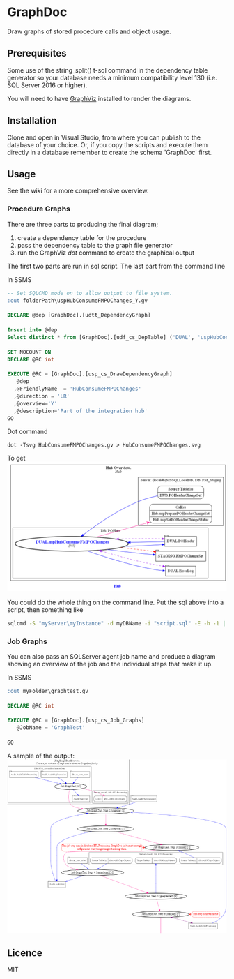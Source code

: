# GraphDoc
Draw graphs of stored procedure calls and object usage.

## Prerequisites
Some use of the string_split() t-sql command in the dependency table generator so your database needs 
a minimum compatibility level 130 (i.e. SQL Server 2016 or higher).

You will need to have [GraphViz](https://www.graphviz.org) installed to render the diagrams.

## Installation
Clone and open in Visual Studio, from where you can publish to the database of your choice. Or, if you copy the scripts and execute them directly in a database remember to create the schema 'GraphDoc' first.

## Usage
See the wiki for a more comprehensive overview.
### Procedure Graphs
There are three parts to producing the final diagram; 
1. create a dependency table for the procedure
2. pass the dependency table to the graph file generator
3. run the GraphViz *dot* command to create the graphical output

The first two parts are run in sql script. The last part from the command line

In SSMS 
```sql
-- Set SQLCMD mode on to allow output to file system.
:out folderPath\uspHubConsumeFMPOChanges_Y.gv 

DECLARE @dep [GraphDoc].[udtt_DependencyGraph]

Insert into @dep
Select distinct * from [GraphDoc].[udf_cs_DepTable] ('DUAL', 'uspHubConsumeFMPOChanges')

SET NOCOUNT ON
DECLARE @RC int

EXECUTE @RC = [GraphDoc].[usp_cs_DrawDependencyGraph] 
   @dep
  ,@FriendlyName  = 'HubConsumeFMPOChanges'
  ,@direction = 'LR'  
  ,@overview='Y'
  ,@description='Part of the integration hub'
GO
```

Dot command
```
dot -Tsvg HubConsumeFMPOChanges.gv > HubConsumeFMPOChanges.svg
```
To get
![GraphDoc](/images/Hub_Y.png)

You could do the whole thing on the command line. Put the sql above into a script, then something like
```cmd
sqlcmd -S "myServer\myInstance" -d myDBName -i "script.sql" -E -h -1 | dot  -Tsvg > myFile.svg
```

### Job Graphs
You can also pass an SQLServer agent job name and produce a diagram showing an overview of the job and
the individual steps that make it up.

In SSMS
```sql
:out myFolder\graphtest.gv 

DECLARE @RC int

EXECUTE @RC = [GraphDoc].[usp_cs_Job_Graphs] 
   @JobName = 'GraphTest'

GO

```
A sample of the output:
![GraphDoc](/images/job.png)

## Licence
MIT
